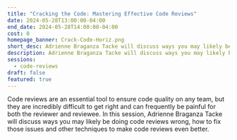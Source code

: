 ```yaml
---
title: "Cracking the Code: Mastering Effective Code Reviews"
date: 2024-05-28T13:00:00-04:00
end_date: 2024-05-28T14:00:00-04:00
cost: 0
homepage_banner: Crack-Code-Horiz.png
short_desc: Adrienne Braganza Tacke will discuss ways you may likely be doing code reviews wrong, how to fix those issues and other techniques to make code reviews even better.
description: Adrienne Braganza Tacke will discuss ways you may likely be doing code reviews wrong, how to fix those issues and other techniques to make code reviews even better.
sessions:
  - code-reviews
draft: false
featured: true
---
```


Code reviews are an essential tool to ensure code quality on any team, but they are incredibly difficult to get right and can frequently be painful for both the reviewer and reviewee. In this session, Adrienne Braganza Tacke will discuss ways you may likely be doing code reviews wrong, how to fix those issues and other techniques to make code reviews even better.